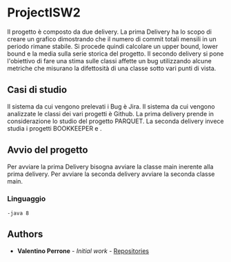 # ProjectISW2




Il progetto è composto da due delivery.
La prima Delivery ha lo scopo di creare un grafico dimostrando che il numero di commit totali mensili in un periodo rimane stabile. Si procede quindi calcolare un upper bound, lower bound e la media sulla serie storica del progetto. Il secondo delivery si pone l'obiettivo di fare una stima sulle classi affette un bug utilizzando alcune metriche che misurano la difettosità di una classe sotto vari punti di vista.


## Casi di studio

Il sistema da cui vengono prelevati i Bug è Jira. Il sistema da cui vengono analizzate le classi dei vari progetti è Github.
La prima delivery prende in considerazione lo studio del progetto PARQUET. La seconda delivery invece studia i progetti BOOKKEEPER e .


## Avvio del progetto

Per avviare la prima Delivery bisogna avviare la classe main inerente alla prima delivery. Per avviare la seconda delivery avviare la seconda classe main.


### Linguaggio 


```
-java 8 

```

## Authors

* **Valentino Perrone** - *Initial work* - [Repositories](https://github.com/valentino7)

